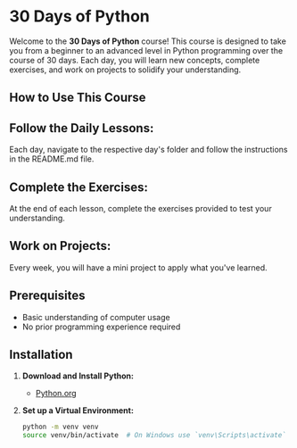 # 30 Days of Python

Welcome to the **30 Days of Python** course! This course is designed to take you from a beginner to an advanced level in Python programming over the course of 30 days. Each day, you will learn new concepts, complete exercises, and work on projects to solidify your understanding.

## How to Use This Course

## Follow the Daily Lessons:
Each day, navigate to the respective day's folder and follow the instructions in the README.md file.

## Complete the Exercises:
At the end of each lesson, complete the exercises provided to test your understanding.

## Work on Projects:
Every week, you will have a mini project to apply what you've learned.

## Prerequisites

- Basic understanding of computer usage
- No prior programming experience required

## Installation

1. **Download and Install Python:**
   - [Python.org](https://www.python.org/downloads/)

2. **Set up a Virtual Environment:**
   ```bash
   python -m venv venv
   source venv/bin/activate  # On Windows use `venv\Scripts\activate`
